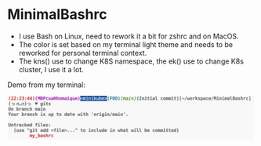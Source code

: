 # MinimalBashrc
- I use Bash on Linux, need to rework it a bit for zshrc and on MacOS.
- The color is set based on my terminal light theme and needs to be reworked for personal terminal context.
- The kns() use to change K8S namespace, the ek() use to change K8s cluster, I use it a lot.

Demo from my terminal:
<p align="center"><img src="terminal_output.png" alt="terminal output image"></p>
